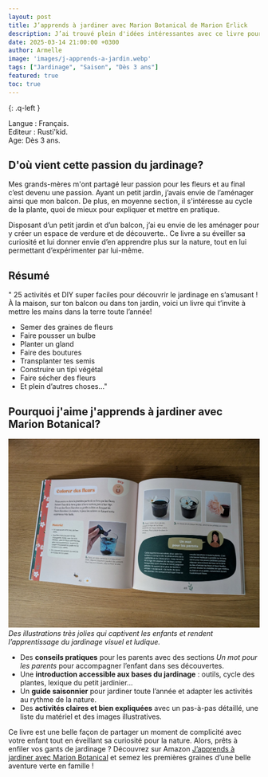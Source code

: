 ```yaml
---
layout: post
title: J’apprends à jardiner avec Marion Botanical de Marion Erlick 
description: J’ai trouvé plein d'idées intéressantes avec ce livre pour initier mon fils à la magie des plantes.
date: 2025-03-14 21:00:00 +0300
author: Armelle
image: 'images/j-apprends-a-jardin.webp'
tags: ["Jardinage", "Saison", "Dès 3 ans"]
featured: true
toc: true
---
```


{: .q-left }

Langue : Français.     
Editeur : Rusti'kid.  
Age: Dès 3 ans.

## D'où vient cette passion du jardinage?

Mes grands-mères m'ont partagé leur passion pour les fleurs et au final c’est devenu une passion. Ayant un petit jardin, j’avais envie de l’aménager ainsi que mon balcon. De plus, en moyenne section, il s'intéresse au cycle de la plante, quoi de mieux pour expliquer et mettre en pratique.

Disposant d’un petit jardin et d’un balcon, j’ai eu envie de les aménager pour y créer un espace de verdure et de découverte.. Ce livre a su éveiller sa curiosité et lui donner envie d’en apprendre plus sur la nature, tout en lui permettant d’expérimenter par lui-même.

## Résumé

" 25 activités et DIY super faciles pour découvrir le jardinage en s’amusant !
À la maison, sur ton balcon ou dans ton jardin, voici un livre qui t’invite à mettre les mains dans la terre toute l’année!
- Semer des graines de fleurs
- Faire pousser un bulbe
- Planter un gland
- Faire des boutures
- Transplanter tes semis
- Construire un tipi végétal
- Faire sécher des fleurs
- Et plein d’autres choses…"

## Pourquoi j'aime j'apprends à jardiner avec Marion Botanical?

![Des illustrations très jolies qui captivent les enfants et rendent l’apprentissage du jardinage visuel et ludique.](images/japprends-a-jardiner-int.jpg)
*Des illustrations très jolies qui captivent les enfants et rendent l’apprentissage du jardinage visuel et ludique.*

- Des **conseils pratiques** pour les parents avec des sections _Un mot pour les parents_ pour accompagner l’enfant dans ses découvertes.
- Une **introduction accessible aux bases du jardinage** : outils, cycle des plantes, lexique du petit jardinier…
- Un **guide saisonnier** pour jardiner toute l’année et adapter les activités au rythme de la nature. 
- Des **activités claires et bien expliquées** avec un pas-à-pas détaillé, une liste du matériel et des images illustratives.

Ce livre est une belle façon de partager un moment de complicité avec votre enfant tout en éveillant sa curiosité pour la nature. Alors, prêts à enfiler vos gants de jardinage ? Découvrez sur Amazon [J’apprends à jardiner avec Marion Botanical](https://amzn.to/4iHUhLD) et semez les premières graines d’une belle aventure verte en famille !  
